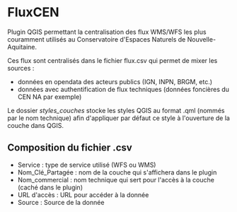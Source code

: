 # FluxCEN
 
 Plugin QGIS permettant la centralisation des flux WMS/WFS les plus couramment utilisés au Conservatoire d'Espaces Naturels de Nouvelle-Aquitaine.

 Ces flux sont centralisés dans le fichier flux.csv qui permet de mixer les sources :
  * données en opendata des acteurs publics (IGN, INPN, BRGM, etc.)
  * données avec authentification de flux techniques (données foncières du CEN NA par exemple)
 
 Le dossier *styles_couches* stocke les styles QGIS au format .qml (nommés par le nom technique) afin d'appliquer par défaut ce style à l'ouverture de la couche dans QGIS.
 
  
  ## Composition du fichier .csv
  
  * Service : type de service utilisé (WFS ou WMS)
  * Nom_Clé_Partagée : nom de la couche qui s'affichera dans le plugin
  * Nom_commercial : nom technique qui sert pour l'accès à la couche (caché dans le plugin)
  * URL d'accès : URL pour accéder à la donnée
  * Source : Source de la donnée
